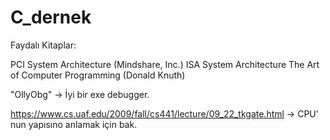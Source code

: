 # C_dernek

Faydalı Kitaplar:

PCI System Architecture (Mindshare, Inc.)
ISA System Architecture 
The Art of Computer Programming (Donald Knuth)   

"OllyObg" -> İyi bir exe debugger.

https://www.cs.uaf.edu/2009/fall/cs441/lecture/09_22_tkgate.html  -> CPU' nun yapısıno anlamak için bak.
